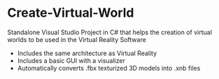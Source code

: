 # Create-Virtual-World

Standalone Visual Studio Project in C# that helps the creation of virtual worlds to be used in the Virtual Reality Software

  - Includes the same architecture as Virtual Reality
  - Includes a basic GUI with a visualizer 
  - Automatically converts .fbx texturized 3D models into .xnb files
